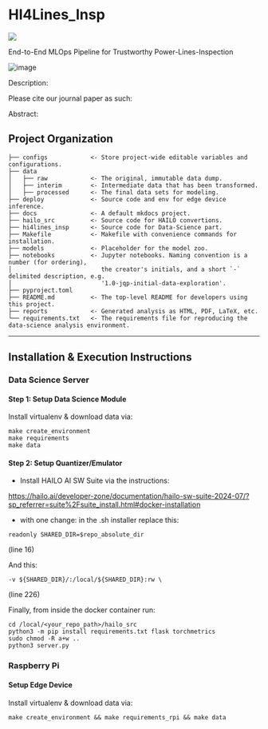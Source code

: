 # HI4Lines_Insp

<a target="_blank" href="https://cookiecutter-data-science.drivendata.org/">
    <img src="https://img.shields.io/badge/CCDS-Project%20template-328F97?logo=cookiecutter" />
</a>


End-to-End MLOps Pipeline for Trustworthy Power-Lines-Inspection

![image](https://github.com/user-attachments/assets/80c2dbd1-43da-4402-987e-30a17e18db5e)


Description: 

Please cite our journal paper as such:

Abstract:

## Project Organization

```
├── configs            <- Store project-wide editable variables and configurations.
├── data
│   ├── raw            <- The original, immutable data dump.
│   ├── interim        <- Intermediate data that has been transformed.
│   ├── processed      <- The final data sets for modeling.
├── deploy             <- Source code and env for edge device inference.
├── docs               <- A default mkdocs project.
├── hailo_src          <- Source code for HAILO convertions.
├── hi4lines_insp      <- Source code for Data-Science part.
├── Makefile           <- Makefile with convenience commands for installation.
├── models             <- Placeholder for the model zoo.
├── notebooks          <- Jupyter notebooks. Naming convention is a number (for ordering),
│                         the creator's initials, and a short `-` delimited description, e.g.
│                         '1.0-jqp-initial-data-exploration'.
├── pyproject.toml
├── README.md          <- The top-level README for developers using this project.
├── reports            <- Generated analysis as HTML, PDF, LaTeX, etc.
└── requirements.txt   <- The requirements file for reproducing the data-science analysis environment.
```

--------

## Installation & Execution Instructions


### Data Science Server 

#### Step 1: Setup Data Science Module

Install virtualenv & download data via:

```
make create_environment
make requirements
make data
```

#### Step 2: Setup Quantizer/Emulator

* Install HAILO AI SW Suite via the instructions: 

https://hailo.ai/developer-zone/documentation/hailo-sw-suite-2024-07/?sp_referrer=suite%2Fsuite_install.html#docker-installation

* with one change: in the .sh installer replace this: 

```
readonly SHARED_DIR=$repo_absolute_dir
```

(line 16)

And this: 

```
-v ${SHARED_DIR}/:/local/${SHARED_DIR}:rw \
```

(line 226)

Finally, from inside the docker container run: 
```
cd /local/<your_repo_path>/hailo_src
python3 -m pip install requirements.txt flask torchmetrics
sudo chmod -R a+w ..
python3 server.py
```

### Raspberry Pi

#### Setup Edge Device

Install virtualenv & download data via:

```
make create_environment && make requirements_rpi && make data
```